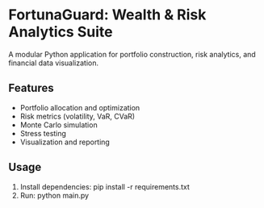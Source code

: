 # FortunaGuard: Wealth & Risk Analytics Suite

A modular Python application for portfolio construction, risk analytics, and financial data visualization.

## Features
- Portfolio allocation and optimization
- Risk metrics (volatility, VaR, CVaR)
- Monte Carlo simulation
- Stress testing
- Visualization and reporting

## Usage
1. Install dependencies: pip install -r requirements.txt
2. Run: python main.py
